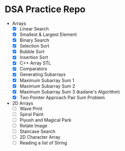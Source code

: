 # DSA Practice Repo
- Arrays
  - [x] Linear Search
  - [x] Smallest & Largest Element
  - [x] Binary Search
  - [x] Selection Sort
  - [x] Bubble Sort
  - [x] Insertion Sort
  - [x] C++ Array STL
  - [x] Comparators
  - [x] Generating Subarrays
  - [x] Maximum Subarray Sum 1
  - [x] Maximum Subarray Sum 2
  - [x] Maximum Subarray Sum 3 (kadane's Algorithm)
  - [x] Two Pointer Approach Pair Sum Problem
- 2D Arrays
  - [ ] Wave Print
  - [ ] Spiral Paint
  - [ ] Piyush and Magical Park
  - [ ] Rotate Image 
  - [ ] Staircase Search
  - [ ] 2D Character Array
  - [ ] Reading a list of String